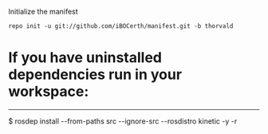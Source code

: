 
Initialize the manifest

  	repo init -u git://github.com/iBOCerth/manifest.git -b thorvald
  

# If you have uninstalled dependencies run in your workspace:
---------------
$ rosdep install --from-paths src --ignore-src --rosdistro kinetic -y -r


